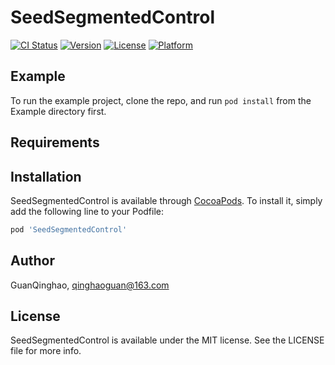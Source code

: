 # SeedSegmentedControl

[![CI Status](https://img.shields.io/travis/GuanQinghao/SeedSegmentedControl.svg?style=flat)](https://travis-ci.org/GuanQinghao/SeedSegmentedControl)
[![Version](https://img.shields.io/cocoapods/v/SeedSegmentedControl.svg?style=flat)](https://cocoapods.org/pods/SeedSegmentedControl)
[![License](https://img.shields.io/cocoapods/l/SeedSegmentedControl.svg?style=flat)](https://cocoapods.org/pods/SeedSegmentedControl)
[![Platform](https://img.shields.io/cocoapods/p/SeedSegmentedControl.svg?style=flat)](https://cocoapods.org/pods/SeedSegmentedControl)

## Example

To run the example project, clone the repo, and run `pod install` from the Example directory first.

## Requirements

## Installation

SeedSegmentedControl is available through [CocoaPods](https://cocoapods.org). To install
it, simply add the following line to your Podfile:

```ruby
pod 'SeedSegmentedControl'
```

## Author

GuanQinghao, qinghaoguan@163.com

## License

SeedSegmentedControl is available under the MIT license. See the LICENSE file for more info.
